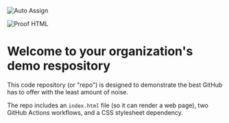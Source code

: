 ![Auto Assign](https://github.com/DouanExpress/demo-repository/actions/workflows/auto-assign.yml/badge.svg)

![Proof HTML](https://github.com/DouanExpress/demo-repository/actions/workflows/proof-html.yml/badge.svg)

# Welcome to your organization's demo respository
This code repository (or "repo") is designed to demonstrate the best GitHub has to offer with the least amount of noise.

The repo includes an `index.html` file (so it can render a web page), two GitHub Actions workflows, and a CSS stylesheet dependency.
